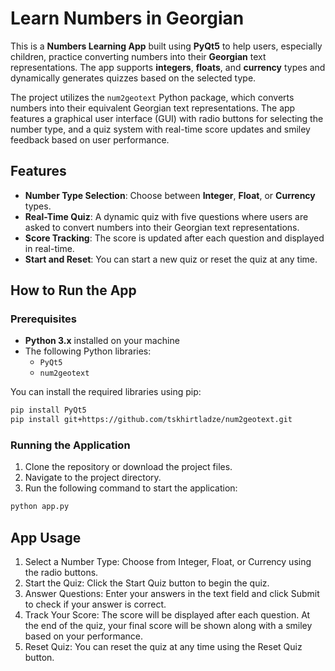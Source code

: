 # Learn Numbers in Georgian

This is a **Numbers Learning App** built using **PyQt5** to help users, especially children, practice converting numbers into their **Georgian** text representations. The app supports **integers**, **floats**, and **currency** types and dynamically generates quizzes based on the selected type.

The project utilizes the `num2geotext` Python package, which converts numbers into their equivalent Georgian text representations. The app features a graphical user interface (GUI) with radio buttons for selecting the number type, and a quiz system with real-time score updates and smiley feedback based on user performance.

## Features

- **Number Type Selection**: Choose between **Integer**, **Float**, or **Currency** types.
- **Real-Time Quiz**: A dynamic quiz with five questions where users are asked to convert numbers into their Georgian text representations.
- **Score Tracking**: The score is updated after each question and displayed in real-time.
- **Start and Reset**: You can start a new quiz or reset the quiz at any time.

## How to Run the App

### Prerequisites

- **Python 3.x** installed on your machine
- The following Python libraries:
  - `PyQt5`
  - `num2geotext`

You can install the required libraries using pip:

```bash
pip install PyQt5
pip install git+https://github.com/tskhirtladze/num2geotext.git
```

### Running the Application
1. Clone the repository or download the project files.
2. Navigate to the project directory.
3. Run the following command to start the application:

```bash
python app.py
```

## App Usage
1. Select a Number Type: Choose from Integer, Float, or Currency using the radio buttons.
2. Start the Quiz: Click the Start Quiz button to begin the quiz.
3. Answer Questions: Enter your answers in the text field and click Submit to check if your answer is correct.
4. Track Your Score: The score will be displayed after each question. At the end of the quiz, your final score will be shown along with a smiley based on your performance.
5. Reset Quiz: You can reset the quiz at any time using the Reset Quiz button.


